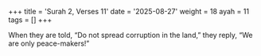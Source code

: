 +++
title = 'Surah 2, Verses 11'
date = '2025-08-27'
weight = 18
ayah = 11
tags = []
+++

When they are told, “Do not spread corruption in the land,” they reply, “We are only peace-makers!”